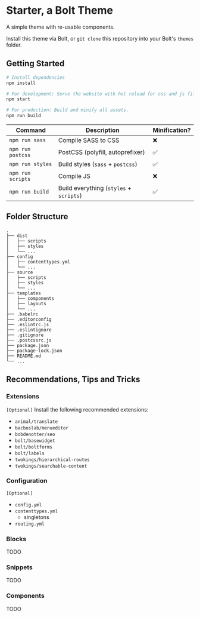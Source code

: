 # Starter, a Bolt Theme

A simple theme with re-usable components.

Install this theme via Bolt, or `git clone` this repository into your Bolt's
`themes` folder.

## Getting Started

```sh
# Install dependencies
npm install

# For development: Serve the website with hot reload for css and js files.
npm start

# For production: Build and minify all assets.
npm run build
```

| Command                | Description                              | Minification? |
|------------------------|------------------------------------------|---------------|
| `npm run sass`         | Compile SASS to CSS                      | ❌           |
| `npm run postcss`      | PostCSS (polyfill, autoprefixer)         | ✅           |
| `npm run styles`       | Build styles (`sass` + `postcss`)        | ✅           |
| `npm run scripts`      | Compile JS                               | ❌           |
| `npm run build`        | Build everything (`styles` + `scripts`)  | ✅           |


## Folder Structure

```
.
├── dist
│   ├── scripts
│   ├── styles
│   └── ...
├── config
│   ├── contenttypes.yml
│   └── ...
├── source
│   ├── scripts
│   ├── styles
│   └── ...
├── templates
│   ├── components
│   ├── layouts
│   └── ...
├── .babelrc
├── .editorconfig
├── .eslintrc.js
├── .eslintignore
├── .gitignore
├── .postcssrc.js
├── package.json
├── package-lock.json
├── README.md
└── ...
```


## Recommendations, Tips and Tricks


### Extensions

`[Optional]` Install the following recommended extensions:

- `animal/translate`
- `bacboslab/menueditor`
- `bobdenotter/seo`
- `bolt/basewidget`
- `bolt/boltforms`
- `bolt/labels`
- `twokings/hierarchical-routes`
- `twokings/searchable-content`


### Configuration

`[Optional]`

- `config.yml`
- `contenttypes.yml`
    - singletons
- `routing.yml`


### Blocks

TODO


### Snippets

TODO


### Components

TODO
